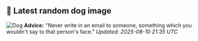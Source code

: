 ## 🐶 Latest random dog image
![Dog](https://images.dog.ceo/breeds/terrier-toy/n02087046_6205.jpg)
**Advice:** "Never write in an email to someone, something which you wouldn't say to that person's face."
*Updated: 2025-08-10 21:35 UTC*

